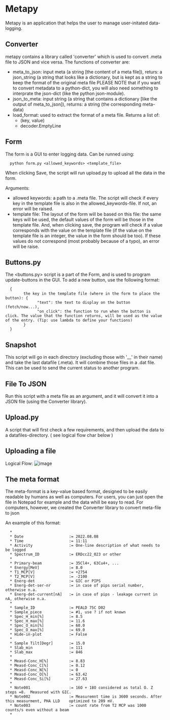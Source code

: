 # Metapy
Metapy is an application that helps the user to manage user-initated data-logging. 
## Converter
metapy contains a library called 'converter' which is used to convert .meta file to JSON and vice versa.
The functions of converter are:
 * meta_to_json: input meta (a string [the content of a meta file]), returs: a json_string (a string that looks like a dictionary, but is kept as a string to keep the format of the original meta file
 PLEASE NOTE that if you want to convert metadata to a python-dict, you will also need something to interprate the json-dict (like the python json-module). 
  * json_to_meta: input string (a string that contains a dictionary [like the output of meta_to_json]), returns: a string (the corresponding meta-data)
  * load_format: used to extract the format of a meta file. Returns a list of:
      - (key, value)
      - decoder.EmptyLine


## Form
The form is a GUI to enter logging data. Can be runned using:

      python form.py <allowed_keywords> <template_file>

When clicking Save, the script will run upload.py to upload all the data in the form.

Arguments:
 * allowed keywords: a path to a .meta file. The script will check if every key in the template file is also in the allowed_keywords-file. If not, an error will be raised.
 * template file: The layout of the form will be based on this file: the same keys will be used, the default values of the form will be those in the template file. And, when clicking save, the program will check if a value corresponds with the value on the template file (if the value on the template file is an integer, the value in the form should be too). If these values do not correspond (most probably because of a typo), an error will be raise.
## Buttons.py
 The <buttons.py> script is a part of the Form, and is used to program update-buttons in the GUI. To add a new button, use the following format:

      {
            the key in the template file (where in the form to place the button): {
                  "text": the text to display on the button (fetch/now...),
                  "on_click": the function to run when the button is click. The value that the function returns, will be used as the value of the entry. (Tip: use lambda to define your functions)
            }
      }
      

## Snapshot
This script will go in each directory (excluding those with '__' in their name) and take the last datafile (.meta). It will combine those files in a .dat file. This can be used to send the current status to another program.

## File To JSON
Run this script with a meta file as an argument, and it will convert it into a JSON file (using the Converter library).

## Upload.py
A script that will first check a few requirements, and then upload the data to a datafiles-directory. ( see logical flow char below )

## Uploading a file
Logical Flow:
![image](https://user-images.githubusercontent.com/88823772/201517008-de7c519a-7908-4402-b023-3e9348ee05cc.png)


## The meta format

The meta-format is a key-value based format, designed to be easily readable by humans as well as computers. For users, you can just open the file in Notepad for example and the data whill be easy to read. For computers, however, we created the Converter library to convert meta-file to json

An example of this format:

      *
      * Date                    := 2022.08.08
      * Time                    := 11:11
      * Activity                := One-line description of what needs to be logged
      * Spectrum_ID             := ERDcc22_023 or other
      *
      * Primary-beam            := 35Cl4+, 63Cu4+, ...
      * Energy[MeV]             := 8.0
      * T1_MCP[V]               := +2754
      * T2_MCP[V]               := -2100
      * Energ-det               := GIC or PIPS
      * Energ-det-ser-nr        := in case of pips serial number, otherwise n.a.
      * Energ-det-current[nA]   := in case of pips - leakage current in nA, otherwise n.a.
      * 
      * Sample_ID               := PEALD 75C D02
      * Sample_piece            := #1, use ? if not known
      * Spec_H_min[%]           := 8.5
      * Spec_H_max[%]           := 11.6
      * Spec_O_min[%]           := 60.0
      * Spec_O_max[%]           := 69.0
      * Hide-in-plot            := False
      * 
      * Sample Tilt[Degr]       := 15.0
      * Slab_min                := 111
      * Slab_max                := 846
      * 
      * Measd-Conc_H[%]         := 8.83
      * Measd-Conc_C[%]         := 0.12
      * Measd-Conc_N[%]         := 0
      * Measd-Conc_O[%]         := 63.42
      * Measd-Conc_Si[%]        := 27.63
      *
      * Note001                 := 16O + 18O considered as total O. Z steps =8.  Measured with GIC.  
      * Note002                 := Measuremnt time is 3600 seconds. After this measurment, PHA LLD    optimized to 209 mV.
      * Note003                 := count rate from T2 MCP was 1000 counts/s even without a beam
      *
